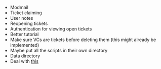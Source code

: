 * Modmail
* Ticket claiming
* User notes
* Reopening tickets
* Authentication for viewing open tickets
* Better tutorial
* Make sure VCs are tickets before deleting them (this might already be implemented)
* Maybe put all the scripts in their own directory
* Data directory
* Deal with [this](https://github.com/midnightdoggo19/tickets/security/code-scanning/11)
